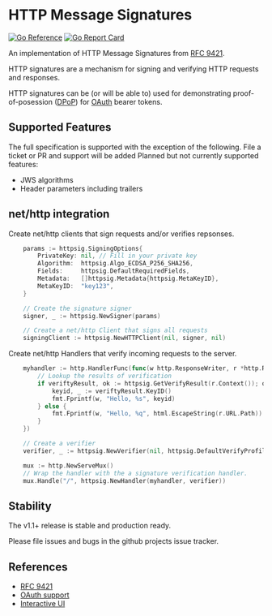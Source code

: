 # HTTP Message Signatures

[![Go Reference](https://pkg.go.dev/badge/github.com/remitly-oss/httpsig-go.svg)](https://pkg.go.dev/github.com/remitly-oss/httpsig-go)
[![Go Report Card](https://goreportcard.com/badge/github.com/remitly-oss/httpsig-go)](https://goreportcard.com/report/github.com/remitly-oss/httpsig-go)

An implementation of HTTP Message Signatures from [RFC 9421](https://datatracker.ietf.org/doc/rfc9421/).

HTTP signatures are a mechanism for signing and verifying HTTP requests and responses.

HTTP signatures can be (or will be able to) used for demonstrating proof-of-posession ([DPoP](https://www.rfc-editor.org/rfc/rfc9449.html)) for [OAuth](https://oauth.net/2/dpop/) bearer tokens.

## Supported Features
The full specification is supported with the exception of the following. File a ticket or PR and support will be added
Planned but not currently supported features:
- JWS algorithms
- Header parameters including trailers

## net/http integration
Create net/http clients that sign requests and/or verifies repsonses.
```go
	params := httpsig.SigningOptions{
		PrivateKey: nil, // Fill in your private key
		Algorithm:  httpsig.Algo_ECDSA_P256_SHA256,
		Fields:     httpsig.DefaultRequiredFields,
		Metadata:   []httpsig.Metadata{httpsig.MetaKeyID},
		MetaKeyID:  "key123",
	}

	// Create the signature signer
	signer, _ := httpsig.NewSigner(params)

	// Create a net/http Client that signs all requests
	signingClient := httpsig.NewHTTPClient(nil, signer, nil)
```

Create net/http Handlers that verify incoming requests to the server.
```go
	myhandler := http.HandlerFunc(func(w http.ResponseWriter, r *http.Request) {
		// Lookup the results of verification
		if veriftyResult, ok := httpsig.GetVerifyResult(r.Context()); ok {
			keyid, _ := veriftyResult.KeyID()
			fmt.Fprintf(w, "Hello, %s", keyid)
		} else {
			fmt.Fprintf(w, "Hello, %q", html.EscapeString(r.URL.Path))
		}
	})

	// Create a verifier
	verifier, _ := httpsig.NewVerifier(nil, httpsig.DefaultVerifyProfile)

	mux := http.NewServeMux()
	// Wrap the handler with the a signature verification handler.
	mux.Handle("/", httpsig.NewHandler(myhandler, verifier))
```

## Stability
The v1.1+ release is stable and production ready. 

Please file issues and bugs in the github projects issue tracker.

## References

- [RFC 9421](https://datatracker.ietf.org/doc/rfc9421/)
- [OAuth support](https://oauth.net/http-signatures/)
- [Interactive UI](https://httpsig.org/)
